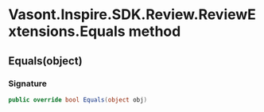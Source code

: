 # Vasont.Inspire.SDK.Review.ReviewExtensions.Equals method
## Equals(object)
### Signature
```csharp
public override bool Equals(object obj)
```
